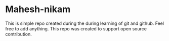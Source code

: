 # Mahesh-nikam
This is simple repo created during the during learning of git and github.
Feel free to add anything.
This repo was created to support open source contribution.
